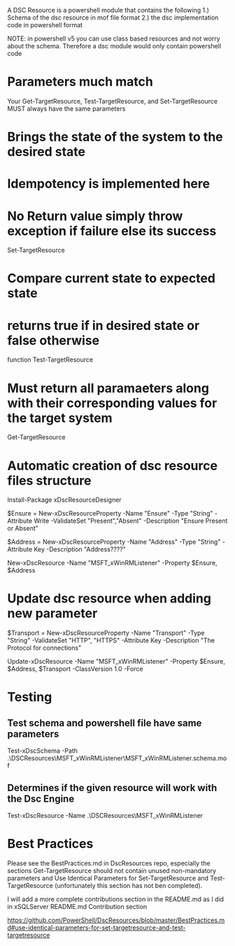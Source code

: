 A DSC Resource is a powershell module that contains the following
1.) Schema of the dsc resource in mof file format
2.) the dsc implementation code in powershell format

NOTE: in powershell v5 you can use class based resources and not worry about the schema.  Therefore a dsc module would only contain powershell code


# Parameters much match
Your Get-TargetResource, Test-TargetResource, and Set-TargetResource MUST always
have the same parameters


# Brings the state of the system to the desired state
# Idempotency is implemented here
# No Return value simply throw exception if failure else its success
Set-TargetResource


# Compare current state to expected state
# returns true if in desired state or false otherwise
function Test-TargetResource

# Must return all paramaeters along with their corresponding values for the target system
Get-TargetResource



# Automatic creation of dsc resource files structure
Install-Package xDscResourceDesigner

$Ensure = New-xDscResourceProperty -Name "Ensure" -Type "String" -Attribute Write -ValidateSet "Present","Absent" -Description "Ensure Present or Absent"

$Address = New-xDscResourceProperty -Name "Address" -Type "String" -Attribute Key -Description "Address????"

New-xDscResource -Name "MSFT_xWinRMListener" -Property $Ensure, $Address

# Update dsc resource when adding new parameter
$Transport = New-xDscResourceProperty -Name "Transport" -Type "String" -ValidateSet "HTTP", "HTTPS" -Attribute Key -Description "The Protocol for connections"

Update-xDscResource -Name "MSFT_xWinRMListener" -Property $Ensure, $Address, $Transport -ClassVersion 1.0 -Force


# Testing
## Test schema and powershell file have same parameters
Test-xDscSchema -Path .\DSCResources\MSFT_xWinRMListener\MSFT_xWinRMListener.schema.mof

## Determines if the given resource will work with the Dsc Engine
Test-xDscResource -Name .\DSCResources\MSFT_xWinRMListener





# Best Practices
Please see the BestPractices.md in DscResources repo, especially the sections Get-TargetResource should not contain unused non-mandatory parameters and Use Identical Parameters for Set-TargetResource and Test-TargetResource (unfortunately this section has not ben completed).

I will add a more complete contributions section in the README.md as I did in xSQLServer README.md Contribution section

https://github.com/PowerShell/DscResources/blob/master/BestPractices.md#use-identical-parameters-for-set-targetresource-and-test-targetresource